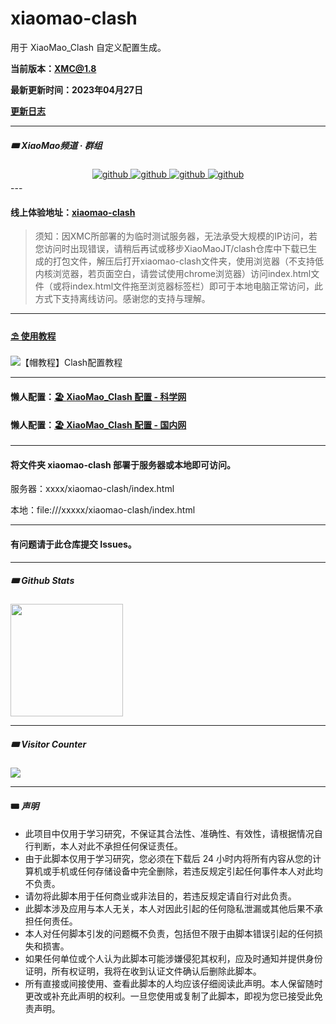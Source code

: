 # xiaomao-clash

用于 XiaoMao_Clash 自定义配置生成。

**当前版本：XMC@1.8**

**最新更新时间：2023年04月27日**

[**更新日志**](https://github.com/xiaomaoJT/clash/blob/main/UPDATE.md)

------



##### 🎟 XiaoMao频道 · 群组

<div align="center">
<a href="https://t.me/xiaomaoJT" target="_blank">
<img src=https://img.shields.io/badge/Telegram-XiaoMao频道-blue alt=github style="margin-bottom: 5px;" />
</a>
<a href="https://t.me/hSuMjrQppKE5MWU9" target="_blank">
<img src=https://img.shields.io/badge/Telegram-XiaoMao%E7%BE%A4%E8%81%8A-red alt=github style="margin-bottom: 5px;" />
</a>
<a href="https://t.me/Xiao_MaoMao_bot" target="_blank">
<img src=https://img.shields.io/badge/Robot-XiaoMaoBot-orange alt=github style="margin-bottom: 5px;" />
</a>
<a href="https://github.com/xiaomaoJT/xiaomaoJT/blob/main/photo/qrcode.jpg?raw=true" target="_blank">
<img src=https://img.shields.io/badge/WeChat-小帽集团-green alt=github style="margin-bottom: 5px;" />
</a>
</div>
---

#### 线上体验地址：[xiaomao-clash](https://static-mp-4c1955c1-4e3f-4ed7-9f2b-ea2165e28195.next.bspapp.com/xiaomao-clash/index.html#/)

> 须知：因XMC所部署的为临时测试服务器，无法承受大规模的IP访问，若您访问时出现错误，请稍后再试或移步XiaoMaoJT/clash仓库中下载已生成的打包文件，解压后打开xiaomao-clash文件夹，使用浏览器（不支持低内核浏览器，若页面空白，请尝试使用chrome浏览器）访问index.html文件（或将index.html文件拖至浏览器标签栏）即可于本地电脑正常访问，此方式下支持离线访问。感谢您的支持与理解。



------

#### [⛱ 使用教程](https://github.com/xiaomaoJT/clash/tree/main/yaml)

![【帽教程】Clash配置教程](https://github.com/xiaomaoJT/clash/blob/main/【帽教程】Clash配置教程.png?raw=true)

------



#### 懒人配置：[🏖 **XiaoMao_Clash 配置 - 科学网**](https://raw.githubusercontent.com/xiaomaoJT/clash/main/yaml/Clash_XiaoMao.yaml)

#### 懒人配置：[🏖 **XiaoMao_Clash 配置 - 国内网**](https://raw.githubusercontent.com/xiaomaoJT/clash/main/yaml/Clash_Cdn_XiaoMao.yaml)

---

#### 将文件夹 xiaomao-clash 部署于服务器或本地即可访问。

服务器：xxxx/xiaomao-clash/index.html

本地：file:///xxxxx/xiaomao-clash/index.html

---

#### 有问题请于此仓库提交 Issues。


------

##### 🎟 Github Stats

<div align="left">
<img src="https://github-readme-stats.vercel.app/api?username=xiaomaoJT&show_icons=true&count_private=true&hide_border=true" align="center" style="height:180px;" />
</div>



------

##### 🎟 Visitor Counter

<div align="left">
<img src="https://komarev.com/ghpvc/?username=xiaomaoJT&&style=flat-square" align="center" />
</div>



------------

#### 🎟 ***声明***

- 此项目中仅用于学习研究，不保证其合法性、准确性、有效性，请根据情况自行判断，本人对此不承担任何保证责任。
- 由于此脚本仅用于学习研究，您必须在下载后 24 小时内将所有内容从您的计算机或手机或任何存储设备中完全删除，若违反规定引起任何事件本人对此均不负责。
- 请勿将此脚本用于任何商业或非法目的，若违反规定请自行对此负责。
- 此脚本涉及应用与本人无关，本人对因此引起的任何隐私泄漏或其他后果不承担任何责任。
- 本人对任何脚本引发的问题概不负责，包括但不限于由脚本错误引起的任何损失和损害。
- 如果任何单位或个人认为此脚本可能涉嫌侵犯其权利，应及时通知并提供身份证明，所有权证明，我将在收到认证文件确认后删除此脚本。
- 所有直接或间接使用、查看此脚本的人均应该仔细阅读此声明。本人保留随时更改或补充此声明的权利。一旦您使用或复制了此脚本，即视为您已接受此免责声明。
